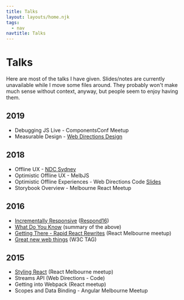 ```yaml
---
title: Talks
layout: layouts/home.njk
tags:
  - nav
navtitle: Talks
---
```

# Talks



Here are most of the talks I have given. Slides/notes are currently unavailable while I move some files around. They probably won't make much sense without context, anyway, but people seem to enjoy having them.

## 2019

- Debugging JS Live - ComponentsConf Meetup
- Measurable Design - [Web Directions Design](https://www.webdirections.org/design/)

## 2018

 - Offline UX - [NDC Sydney](https://ndcsydney.com/)
 - Optimistic Offline UX - MelbJS
 - Optimistic Offline Experiences - Web Directions Code [Slides](offline-code-18)
 - Storybook Overview - Melbourne React Meetup

## 2016
 - [Incrementally Responsive](respond-16) ([Respond16](https://www.webdirections.org/respond16/#speakers))
 - [What Do You Know](wdyk) (summary of the above)
 - [Getting There - Rapid React Rewrites](react-march) (React Melbourne meetup)
 - [Great new web things](oranges) (W3C TAG)

## 2015
 - [Styling React](react-july) (React Melbourne meetup)
 - Streams API (Web Directions - Code)
 - Getting into Webpack (React meetup)
 - Scopes and Data Binding - Angular Melbourne Meetup
